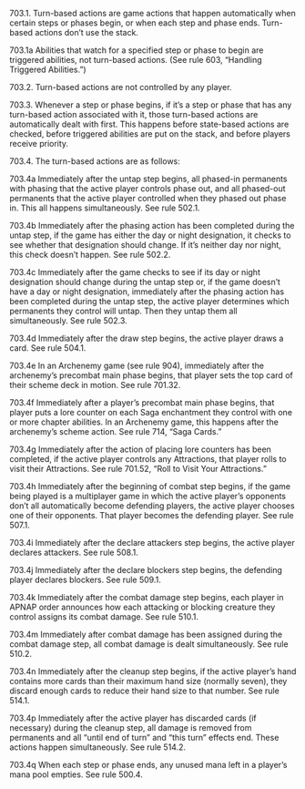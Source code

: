 703.1. Turn-based actions are game actions that happen automatically when certain steps or phases begin, or when each step and phase ends. Turn-based actions don’t use the stack.

703.1a Abilities that watch for a specified step or phase to begin are triggered abilities, not turn-based actions. (See rule 603, “Handling Triggered Abilities.”)

703.2. Turn-based actions are not controlled by any player.

703.3. Whenever a step or phase begins, if it’s a step or phase that has any turn-based action associated with it, those turn-based actions are automatically dealt with first. This happens before state-based actions are checked, before triggered abilities are put on the stack, and before players receive priority.

703.4. The turn-based actions are as follows:

703.4a Immediately after the untap step begins, all phased-in permanents with phasing that the active player controls phase out, and all phased-out permanents that the active player controlled when they phased out phase in. This all happens simultaneously. See rule 502.1.

703.4b Immediately after the phasing action has been completed during the untap step, if the game has either the day or night designation, it checks to see whether that designation should change. If it’s neither day nor night, this check doesn’t happen. See rule 502.2.

703.4c Immediately after the game checks to see if its day or night designation should change during the untap step or, if the game doesn’t have a day or night designation, immediately after the phasing action has been completed during the untap step, the active player determines which permanents they control will untap. Then they untap them all simultaneously. See rule 502.3.

703.4d Immediately after the draw step begins, the active player draws a card. See rule 504.1.

703.4e In an Archenemy game (see rule 904), immediately after the archenemy’s precombat main phase begins, that player sets the top card of their scheme deck in motion. See rule 701.32.

703.4f Immediately after a player’s precombat main phase begins, that player puts a lore counter on each Saga enchantment they control with one or more chapter abilities. In an Archenemy game, this happens after the archenemy’s scheme action. See rule 714, “Saga Cards.”

703.4g Immediately after the action of placing lore counters has been completed, if the active player controls any Attractions, that player rolls to visit their Attractions. See rule 701.52, “Roll to Visit Your Attractions.”

703.4h Immediately after the beginning of combat step begins, if the game being played is a multiplayer game in which the active player’s opponents don’t all automatically become defending players, the active player chooses one of their opponents. That player becomes the defending player. See rule 507.1.

703.4i Immediately after the declare attackers step begins, the active player declares attackers. See rule 508.1.

703.4j Immediately after the declare blockers step begins, the defending player declares blockers. See rule 509.1.

703.4k Immediately after the combat damage step begins, each player in APNAP order announces how each attacking or blocking creature they control assigns its combat damage. See rule 510.1.

703.4m Immediately after combat damage has been assigned during the combat damage step, all combat damage is dealt simultaneously. See rule 510.2.

703.4n Immediately after the cleanup step begins, if the active player’s hand contains more cards than their maximum hand size (normally seven), they discard enough cards to reduce their hand size to that number. See rule 514.1.

703.4p Immediately after the active player has discarded cards (if necessary) during the cleanup step, all damage is removed from permanents and all “until end of turn” and “this turn” effects end. These actions happen simultaneously. See rule 514.2.

703.4q When each step or phase ends, any unused mana left in a player’s mana pool empties. See rule 500.4.